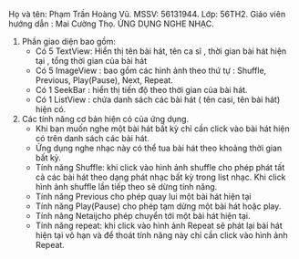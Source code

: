 ﻿
Họ và tên: Phạm Trần Hoàng Vũ.
MSSV: 56131944.
Lớp: 56TH2.
Giáo viên hướng dẫn : Mai Cường Thọ.
ỨNG DỤNG NGHE NHẠC.
1. Phần giao diện bao gồm:
	- Có 5 TextView: Hiển thị tên bài hát, tên ca sĩ , thời gian bài hát hiện tại , tổng thời gian của bài hát
	- Có 5 ImageView : bao gồm các hình ảnh theo thứ tự : Shuffle, Previous, Play(Pause), Next, Repeat.
	- Có 1 SeekBar : hiển thị tiến độ theo thời gian của bài hát.
	- Có 1 ListView : chứa danh sách các bài hát ( tên casi, tên bài hát) hiện có.
2. Các tính năng cơ bản hiện có của ứng dụng.
	- Khi bạn muốn nghe một bài hát bất kỳ chỉ cần click vào bài hát hiện có trên danh sách các bài hát.
	- Ứng dụng nghe nhạc này có thể tua bài hát theo khoảng thời gian bất kỳ.
	- Tính năng Shuffle: khi click vào hình ảnh shuffle cho phép phát tất cả các bài hát theo dạng phát nhạc bất 
		kỳ trong list nhạc. Khi click hình ảnh shuffle lần tiếp theo sẽ dừng tính năng.
	- Tính năng Previous cho phép quay lui một bài hát hiện tại
	- Tính năng Play(Pause) cho phép tạm dừng một bài hát hoặc play.
	- Tính năng Netaijcho phép chuyển tới một bài hát hiện tại.
	- Tính năng repeat: khi click vào hình ảnh Repeat sẽ phát lại bài hát hiện tại vô hạn và để thoát tính năng này
		chỉ cần click vào hình ảnh Repeat.